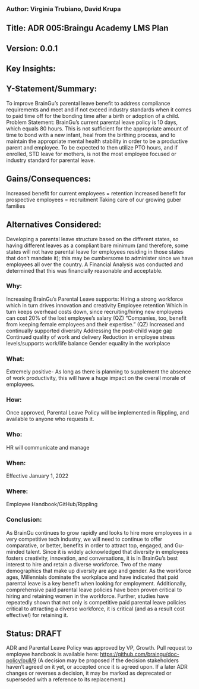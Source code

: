 ### Author: Virginia Trubiano, David Krupa
## Title:  ADR 005:Braingu Academy LMS Plan
## Version: 0.0.1
## Key Insights: 
## Y-Statement/Summary: 
To improve BrainGu’s parental leave benefit to address compliance requirements and meet and if not exceed industry standards when it comes to paid time off for the bonding time after a birth or adoption of a child. 
Problem Statement: 
BrainGu’s current parental leave policy is 10 days, which equals 80 hours. This is not sufficient for the appropriate amount of time to bond with a new infant, heal from the birthing process, and to maintain the appropriate mental health stability in order to be a productive parent and employee. To be expected to then utilize PTO hours, and if enrolled, STD leave for mothers, is not the most employee focused or industry standard for parental leave.
## Gains/Consequences: 
Increased benefit for current employees = retention
Increased benefit for prospective employees = recruitment
Taking care of our growing guber families
## Alternatives Considered: 
Developing a parental leave structure based on the different states, so having different leaves as a compliant bare minimum (and therefore, some states will not have parental leave for employees residing in those states that don’t mandate it); this may be cumbersome to administer since we have employees all over the country.
A Financial Analysis was conducted and determined that this was financially reasonable and acceptable.

 
### Why: 
Increasing BrainGu’s Parental Leave supports:
Hiring a strong workforce
which in turn drives innovation and creativity 
Employee retention
Which in turn keeps overhead costs down, since recruiting/hiring new employees can cost 20% of the lost employee’s salary (QZ)
“Companies, too, benefit from keeping female employees and their expertise.” (QZ)
Increased and continually supported diversity 
Addressing the post-child wage gap
Continued quality of work and delivery
Reduction in employee stress levels/supports work/life balance 
Gender equality in the workplace
 
### What: 
Extremely positive- As long as there is planning to supplement the absence of work productivity, this will have a huge impact on the overall morale of employees.
### How: 
Once approved, Parental Leave Policy will be implemented in Rippling, and available to anyone who requests it. 
### Who: 
HR will communicate and manage
### When: 
Effective January 1, 2022
### Where: 
Employee Handbook/GitHub/Rippling
### Conclusion: 
As BrainGu continues to grow rapidly and looks to hire more employees in a very competitive tech industry, we will need to continue to offer comparative, or better, benefits in order to attract  top, engaged, and Gu-minded talent. Since it is widely acknowledged that diversity in employees fosters creativity, innovation, and conversations, it is in BrainGu’s best interest to hire and retain a diverse workforce.  Two of the many demographics that make up diversity are age and gender.  As the workforce ages, Millennials dominate the workplace and have indicated that paid parental leave is a key benefit when looking for employment. Additionally, comprehensive paid parental leave policies have been proven critical to hiring and retaining women in the workforce.  Further, studies have repeatedly shown that not only  is competitive paid parental leave policies critical to attracting a diverse workforce, it is critical (and as a result cost effective!) for retaining it. 
 
## Status: DRAFT
ADR and Parental Leave Policy was approved by VP, Growth.
Pull request to employee handbook is available here: https://github.com/braingu/doc-policy/pull/9
(A decision may be proposed if the decision stakeholders haven’t agreed on it yet, or accepted once it is agreed upon. If a later ADR changes or reverses a decision, it may be marked as deprecated or superseded with a reference to its replacement.)


